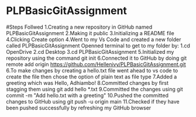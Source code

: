 # PLPBasicGitAssignment
   #Steps Follwed 
1.Creating a new repository in GitHub named PLPBasicGitAssignment
2.Making it public
3.Initializing a README file
4.Clicking Create option
4.Went to my Vs Code and created a new folder called PLPBasicGitAssignment
     Openned terminal to get to my folder by:
      1.cd OpenDrive
      2.cd Desktop
      3.cd PLPBasicGitAssignment
5.Initialized my repository using the command  git init
6.Connected it to GitHub by doing git remote add origin https://github.com/Hellenivy/PLPBasicGitAssignment.git
6.To make changes by creating a hello.txt file went ahead to vs code to create the file then chose the option of plain text as file type
7.Added a greeting which was Hello, Adhiambo!
8.Committed changes by first stagging them using git add hello *.txt 
9.Committed the changes  using git commit -m "Add hello.txt with a greeting"
10.Pushed the committed changes  to GitHub using git push -u origin main
11.Checked if they have been pushed successfully by refreshing my GitHub browser

